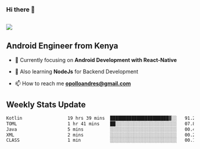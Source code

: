 ### Hi there 👋
<h2 align="left"><img src="https://readme-typing-svg.herokuapp.com?color=000000&lines=I'm+Andrew+Opollo😊;Welcome+to+my+Github😜"> </h2>

## Android Engineer from Kenya


- 🌱 Currently focusing on **Android Development with React-Native**

- 🔭 Also learning **NodeJs** for Backend Development

- 📫 How to reach me **opolloandres@gmail.com**


## Weekly Stats Update
<!--START_SECTION:waka-->

```txt
Kotlin                 19 hrs 39 mins  ██████████████████████▓░░   91.27 %
TOML                   1 hr 41 mins    ██░░░░░░░░░░░░░░░░░░░░░░░   07.89 %
Java                   5 mins          ░░░░░░░░░░░░░░░░░░░░░░░░░   00.40 %
XML                    2 mins          ░░░░░░░░░░░░░░░░░░░░░░░░░   00.22 %
CLASS                  1 min           ░░░░░░░░░░░░░░░░░░░░░░░░░   00.11 %
```

<!--END_SECTION:waka-->



